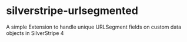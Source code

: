 silverstripe-urlsegmented
=========================

A simple Extension to handle unique URLSegment fields on custom data objects in SilverStripe 4
